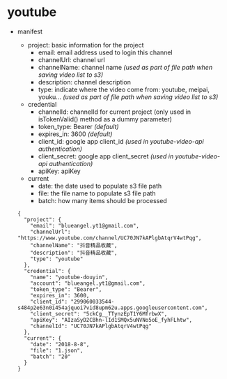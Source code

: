 # youtube

* manifest
  * project: basic information for the project
    * email: email address used to login this channel
    * channelUrl: channel url
    * channelName: channel name *(used as part of file path when saving video list to s3)*
    * description: channel description
    * type: indicate where the video come from: youtube, meipai, youku... *(used as part of file path when saving video list to s3)*
  * credential
    * channelId: channelId for current project (only used in isTokenValid() method as a dummy parameter)
    * token_type: Bearer *(default)*  
    * expires_in: 3600 *(default)*
    * client_id: google app client_id *(used in youtube-video-api authentication)*
    * client_secret: google app client_secret *(used in youtube-video-api authentication)*
    * apiKey: apiKey
  * current
    * date: the date used to populate s3 file path
    * file: the file name to populate s3 file path
    * batch: how many items should be processed

  ```
  {
    "project": {
      "email": "blueangel.yt1@gmail.com",
      "channelUrl": "https://www.youtube.com/channel/UC70JN7kAPlgbAtqrV4wtPqg",
      "channelName": "抖音精品收藏",
      "description": "抖音精品收藏",
      "type": "youtube"
    },
    "credential": {
      "name": "youtube-douyin",
      "account": "blueangel.yt1@gmail.com",
      "token_type": "Bearer",
      "expires_in": 3600,
      "client_id": "299060033544-s484p2e63n0i454ajquoi7vid8upm62u.apps.googleusercontent.com",
      "client_secret": "5ckCg__TTynzEpT1Y6MfrbwX",
      "apiKey": "AIzaSyD2CBhn-lId1SMQx5uNVNo5oE_fyhFLhtw",
      "channelId": "UC70JN7kAPlgbAtqrV4wtPqg"
    },
    "current": {
      "date": "2018-8-8",
      "file": "1.json",
      "batch": "20"
    }
  }

  ```
